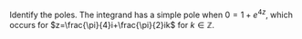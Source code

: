 Identify the poles. The integrand has a simple pole when $0=1+e^{ 4z }$, which occurs for $z=\frac{\pi}{4}i+\frac{\pi}{2}ik$ for $k \in \mathbb{Z}$.